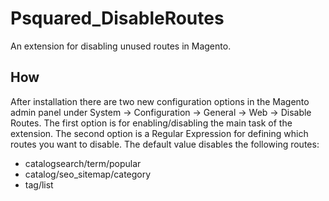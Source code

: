Psquared_DisableRoutes
======================

An extension for disabling unused routes in Magento.

How
---

After installation there are two new configuration options in the Magento admin panel under System -> Configuration ->
General -> Web -> Disable Routes. The first option is for enabling/disabling the main task of the extension. The second
option is a Regular Expression for defining which routes you want to disable. The default value disables the following
routes:

* catalogsearch/term/popular
* catalog/seo_sitemap/category
* tag/list
